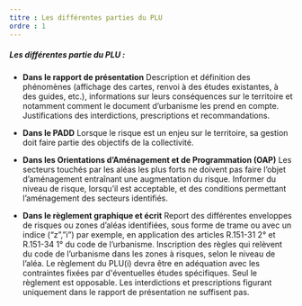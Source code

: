 ```yaml
---
titre : Les différentes parties du PLU
ordre : 1
---
```

##### Les différentes partie du PLU :

- **Dans le rapport de présentation**
Description et définition des phénomènes (affichage des cartes, renvoi à des études existantes, à des guides, etc.), informations sur leurs conséquences sur le territoire et notamment comment le document d’urbanisme les prend en compte.
Justifications des interdictions, prescriptions et recommandations.
- **Dans le PADD**
Lorsque le risque est un enjeu sur le territoire, sa gestion doit faire partie des objectifs de la collectivité.

- **Dans les Orientations d’Aménagement et de Programmation (OAP)**
Les secteurs touchés par les aléas les plus forts ne doivent pas faire l’objet d’aménagement entraînant une augmentation du risque.
Informer du niveau de risque, lorsqu’il est acceptable, et des conditions permettant l’aménagement des secteurs identifiés.

- **Dans le règlement graphique et écrit**
Report des différentes enveloppes de risques ou zones d’aléas identifiées, sous forme de trame ou avec un indice (“z”,”i”) par exemple, en application des articles R.151-31 2° et R.151-34 1° du code de l’urbanisme. Inscription des règles qui relèvent du code de l’urbanisme dans les zones à risques, selon le niveau de l’aléa. Le règlement du PLU(i) devra être en adéquation avec les contraintes fixées par d'éventuelles études spécifiques. Seul le règlement est opposable. Les interdictions et prescriptions figurant uniquement dans le rapport de présentation ne suffisent pas. 
